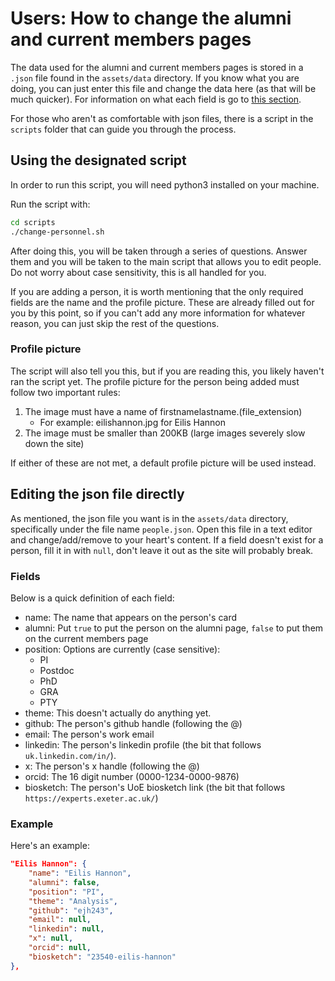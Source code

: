 # Users: How to change the alumni and current members pages

The data used for the alumni and current members pages is stored in a `.json`
file found in the `assets/data` directory. If you know what you are doing, you
can just enter this file and change the data here (as that will be much 
quicker). For information on what each field is go to 
[this section](#editing-the-json-file-directly).

For those who aren't as comfortable with json files, there is a script in the
`scripts` folder that can guide you through the process.

## Using the designated script

In order to run this script, you will need python3 installed on your machine.

Run the script with:

```bash
cd scripts
./change-personnel.sh
```

After doing this, you will be taken through a series of questions. Answer them
and you will be taken to the main script that allows you to edit people. Do
not worry about case sensitivity, this is all handled for you.

If you are adding a person, it is worth mentioning that the only required
fields are the name and the profile picture. These are already filled out for
you by this point, so if you can't add any more information for whatever
reason, you can just skip the rest of the questions.

### Profile picture

The script will also tell you this, but if you are reading this, you likely
haven't ran the script yet. The profile picture for the person being added
must follow two important rules:

1) The image must have a name of firstnamelastname.(file_extension)
    - For example: eilishannon.jpg for Eilis Hannon
2) The image must be smaller than 200KB (large images severely slow down the 
    site)

If either of these are not met, a default profile picture will be used instead.

## Editing the json file directly

As mentioned, the json file you want is in the `assets/data` directory,
specifically under the file name `people.json`. Open this file in a text editor
and change/add/remove to your heart's content. If a field doesn't exist for
a person, fill it in with `null`, don't leave it out as the site will probably
break.

### Fields

Below is a quick definition of each field:

- name: The name that appears on the person's card
- alumni: Put `true` to put the person on the alumni page, `false` to put them
    on the current members page
- position: Options are currently (case sensitive):
    - PI
    - Postdoc
    - PhD
    - GRA
    - PTY
- theme: This doesn't actually do anything yet.
- github: The person's github handle (following the @)
- email: The person's work email
- linkedin: The person's linkedin profile 
    (the bit that follows `uk.linkedin.com/in/`).
- x: The person's x handle (following the @)
- orcid: The 16 digit number (0000-1234-0000-9876)
- biosketch: The person's UoE biosketch link
    (the bit that follows `https://experts.exeter.ac.uk/`)

### Example

Here's an example:

```json
"Eilis Hannon": {
    "name": "Eilis Hannon",
    "alumni": false,
    "position": "PI",
    "theme": "Analysis",
    "github": "ejh243",
    "email": null,
    "linkedin": null,
    "x": null,
    "orcid": null,
    "biosketch": "23540-eilis-hannon"
},
```
